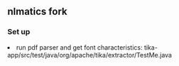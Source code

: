 
nlmatics fork
-------------

<h3>Set up</h3>
<li>run pdf parser and get font characteristics: tika-app/src/test/java/org/apache/tika/extractor/TestMe.java</li>